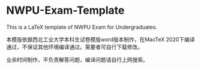 # NWPU-Exam-Template
This is a LaTeX template of NWPU Exam for Undergraduates. 

本模版依据西北工业大学本科生试卷模版word版本制作，在MacTeX 2020下编译通过，不保证其他环境编译通过。需要者可自行下载修改。

业余时间制作，不负责解答问题，编译问题请自行上网搜索。